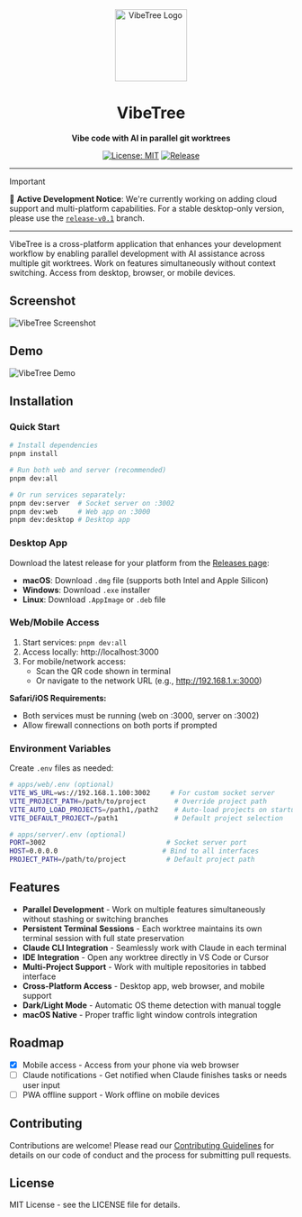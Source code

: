 <div align="center">
  <img src="assets/icons/VibeTree.png" alt="VibeTree Logo" width="128" height="128">
  
  # VibeTree
  
  **Vibe code with AI in parallel git worktrees**
  
  [![License: MIT](https://img.shields.io/badge/License-MIT-yellow.svg)](https://opensource.org/licenses/MIT)
  [![Release](https://img.shields.io/github/v/release/sahithvibudhi/vibe-tree)](https://github.com/sahithvibudhi/vibe-tree/releases)
</div>

---

> [!IMPORTANT]
> 🚧 **Active Development Notice**: We're currently working on adding cloud support and multi-platform capabilities. 
> For a stable desktop-only version, please use the [`release-v0.1`](https://github.com/sahithvibudhi/vibe-tree/tree/release-v0.1) branch.

---

VibeTree is a cross-platform application that enhances your development workflow by enabling parallel development with AI assistance across multiple git worktrees. Work on features simultaneously without context switching. Access from desktop, browser, or mobile devices.

## Screenshot

![VibeTree Screenshot](assets/screenshot.png)

## Demo

![VibeTree Demo](assets/demo.gif)

## Installation

### Quick Start

```bash
# Install dependencies
pnpm install

# Run both web and server (recommended)
pnpm dev:all

# Or run services separately:
pnpm dev:server  # Socket server on :3002
pnpm dev:web     # Web app on :3000
pnpm dev:desktop # Desktop app
```

### Desktop App

Download the latest release for your platform from the [Releases page](https://github.com/sahithvibudhi/vibe-tree/releases):

- **macOS**: Download `.dmg` file (supports both Intel and Apple Silicon)
- **Windows**: Download `.exe` installer
- **Linux**: Download `.AppImage` or `.deb` file

### Web/Mobile Access

1. Start services: `pnpm dev:all`
2. Access locally: http://localhost:3000
3. For mobile/network access:
   - Scan the QR code shown in terminal
   - Or navigate to the network URL (e.g., http://192.168.1.x:3000)

**Safari/iOS Requirements:**
- Both services must be running (web on :3000, server on :3002)
- Allow firewall connections on both ports if prompted

### Environment Variables

Create `.env` files as needed:

```bash
# apps/web/.env (optional)
VITE_WS_URL=ws://192.168.1.100:3002     # For custom socket server
VITE_PROJECT_PATH=/path/to/project       # Override project path
VITE_AUTO_LOAD_PROJECTS=/path1,/path2    # Auto-load projects on startup
VITE_DEFAULT_PROJECT=/path1              # Default project selection

# apps/server/.env (optional)
PORT=3002                              # Socket server port
HOST=0.0.0.0                          # Bind to all interfaces
PROJECT_PATH=/path/to/project          # Default project path
```

## Features

- **Parallel Development** - Work on multiple features simultaneously without stashing or switching branches
- **Persistent Terminal Sessions** - Each worktree maintains its own terminal session with full state preservation
- **Claude CLI Integration** - Seamlessly work with Claude in each terminal
- **IDE Integration** - Open any worktree directly in VS Code or Cursor
- **Multi-Project Support** - Work with multiple repositories in tabbed interface
- **Cross-Platform Access** - Desktop app, web browser, and mobile support
- **Dark/Light Mode** - Automatic OS theme detection with manual toggle
- **macOS Native** - Proper traffic light window controls integration

## Roadmap

- [x] Mobile access - Access from your phone via web browser
- [ ] Claude notifications - Get notified when Claude finishes tasks or needs user input
- [ ] PWA offline support - Work offline on mobile devices

## Contributing

Contributions are welcome! Please read our [Contributing Guidelines](CONTRIBUTING.md) for details on our code of conduct and the process for submitting pull requests.

## License

MIT License - see the LICENSE file for details.